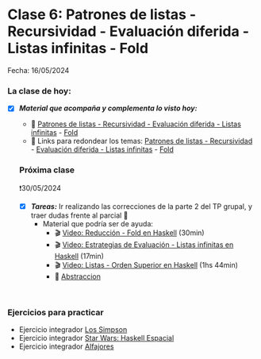 # Clase 6: Patrones de listas - Recursividad - Evaluación diferida - Listas infinitas - Fold
Fecha: 16/05/2024

### La clase de hoy:
- [x] ***Material que acompaña y complementa lo visto hoy:***
  - 📄 [Patrones de listas - Recursividad - Evaluación diferida - Listas infinitas](https://docs.google.com/document/d/1JOlRcFZ7Ehm9gx_wH77MkhvObcyKS7Wqo4Sm8joMJBM/edit#heading=h.95zf6lhc9l1g) - [Fold](https://docs.google.com/document/d/1Rzsp5A46R_WdC-NJ6_SKrUrtZ6LmR5A52BazE9XPLIc/edit)
  - 🔗 Links para redondear los temas: [Patrones de listas - Recursividad](https://wiki.uqbar.org/wiki/articles/recursividad-en-haskell.html) - [Evaluación diferida - Listas infinitas](https://wiki.uqbar.org/wiki/articles/estrategias-de-evaluacion.html#tocAnchor-1-7-4) - [Fold](https://wiki.uqbar.org/wiki/articles/fold.html)
 
  ### Próxima clase
  ❗30/05/2024
  - [x] ***Tareas:*** Ir realizando las correcciones de la parte 2 del TP grupal, y traer dudas frente al parcial 👀
    - Material que podría ser de ayuda:
      - 🎬 [Video: Reducción - Fold en Haskell](https://www.youtube.com/watch?v=veiQkxz59NE) (30min)
      - 🎬 [Video: Estrategias de Evaluación - Listas infinitas en Haskell](https://www.youtube.com/watch?v=wZ0pBezum58) (17min)
      - 🎬 [Video: Listas - Orden Superior en Haskell](https://www.youtube.com/watch?v=tYo922oIVeU) (1hs 44min) 
      - 📄 [Abstraccion](https://wiki.uqbar.org/wiki/articles/abstraccion.html)

 <br>
 
### Ejercicios para practicar
  - Ejercicio integrador [Los Simpson](https://docs.google.com/document/d/1fIdfbyhyio8K2Wx9GaEZZ5cjU8P1rY8ZzdO2p4SP4OE/edit) 
  - Ejercicio integrador [Star Wars: Haskell Espacial](https://docs.google.com/document/d/1rbOy1rIFmBxMRhTOWvI-u097l9KatHRbqt5KBXvVSfI/edit)
  - Ejercicio integrador [Alfajores](https://docs.google.com/document/d/1m8gRD-gheA2fDbiDXc7-dpiymkhDQRbmzr-plL5BGuA/edit)
